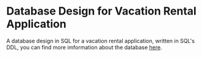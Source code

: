 # Database Design for Vacation Rental Application
A database design in SQL for a vacation rental application, written in SQL's DDL, you can find more imformation about the database [here](https://www.karenychen.com/project/database_design_rental_app/).

